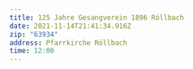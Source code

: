 ```yaml
---
title: 125 Jahre Gesangverein 1896 Röllbach
date: 2021-11-14T21:41:34.916Z
zip: "63934"
address: Pfarrkirche Röllbach
time: 12:00
---
```

